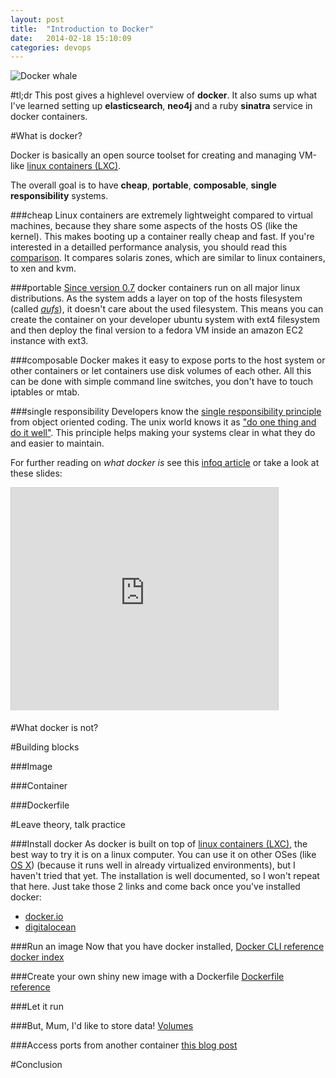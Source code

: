 ```yaml
---
layout: post
title:  "Introduction to Docker"
date:   2014-02-18 15:10:09
categories: devops
---
```


![Docker whale](https://www.docker.io/static/img/homepage-docker-logo.png)

#tl;dr
This post gives a highlevel overview of **docker**. It also sums up what I've learned setting up **elasticsearch**, **neo4j** and a ruby **sinatra** service in docker containers.

#What is docker?

Docker is basically an open source toolset for creating and managing VM-like [linux containers (LXC)](http://linuxcontainers.org/).

The overall goal is to have **cheap**, **portable**, **composable**, **single responsibility** systems.

###cheap
Linux containers are extremely lightweight compared to virtual machines, because they share some aspects of the hosts OS (like the kernel). This makes booting up a container really cheap and fast. If you're interested in a detailled performance analysis, you should read this [comparison](http://dtrace.org/blogs/brendan/2013/01/11/virtualization-performance-zones-kvm-xen/). It compares solaris zones, which are similar to linux containers, to xen and kvm.

###portable
[Since version 0.7](http://tech-beta.slashdot.org/story/13/11/26/2317252/docker-07-runs-on-all-linux-distributions) docker containers run on all major linux distributions. As the system adds a layer on top of the hosts filesystem (called *[aufs](http://aufs.sourceforge.net/aufs.html)*), it doesn't care about the used filesystem. This means you can create the container on your developer ubuntu system with ext4 filesystem and then deploy the final version to a fedora VM inside an amazon EC2 instance with ext3.

###composable
Docker makes it easy to expose ports to the host system or other containers or let containers use disk volumes of each other. All this can be done with simple command line switches, you don't have to touch iptables or mtab.

###single responsibility
Developers know the [single responsibility principle](http://butunclebob.com/ArticleS.UncleBob.PrinciplesOfOod) from object oriented coding. The unix world knows it as ["do one thing and do it well"](http://en.wikipedia.org/wiki/Unix_philosophy).
This principle helps making your systems clear in what they do and easier to maintain.

For further reading on *what docker is* see this [infoq article](http://www.infoq.com/articles/docker-containers/) or take a look at these slides:
<iframe src="http://www.slideshare.net/slideshow/embed_code/28618034" width="427" height="356" frameborder="0" marginwidth="0" marginheight="0" scrolling="no" style="border:1px solid #CCC; border-width:1px 1px 0; margin-bottom:5px; max-width: 100%;" allowfullscreen> </iframe>

#What docker is not?


#Building blocks

###Image

###Container

###Dockerfile


#Leave theory, talk practice

###Install docker
As docker is built on top of [linux containers (LXC)](http://linuxcontainers.org/), the best way to try it is on a linux computer.
You can use it on other OSes (like [OS X](http://docs.docker.io/en/latest/installation/mac/)) (because it runs well in already virtualized environments), but I haven't tried that yet.
The installation is well documented, so I won't repeat that here.
Just take those 2 links and come back once you've installed docker:

* [docker.io](http://docs.docker.io/en/latest/installation/)
* [digitalocean](https://www.digitalocean.com/community/articles/how-to-install-and-use-docker-getting-started/) 

###Run an image
Now that you have docker installed, 
[Docker CLI reference](http://docs.docker.io/en/latest/commandline/cli/)
[docker index](https://index.docker.io/)

###Create your own shiny new image with a Dockerfile
[Dockerfile reference](http://docs.docker.io/en/latest/use/builder/)

###Let it run

###But, Mum, I'd like to store data!
[Volumes](http://crosbymichael.com/advanced-docker-volumes.html)

###Access ports from another container
[this blog post](http://docs.docker.io/en/latest/use/working_with_links_names/)

#Conclusion
